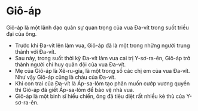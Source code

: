 # Giô-áp

Giô-áp là một lãnh đạo quân sự quan trọng của vua Đa-vít trong suốt triều đại của ông. 
- Trước khi Đa-vít lên làm vua, Giô-áp đã là một trong những người trung thành với Đa-vít. 
- Sau này, trong suốt thời kỳ Đa-vít làm vua cai trị Y-sơ-ra-ên, Giô-áp trở thành người chi huy quân đội của vua Đa-vít. 
- Mẹ của Giô-áp là Xê-ru-gia, là một trong số các chị em của vua Đa-vít. Như vậy Giô-áp cũng là cháu của Đa-vít. 
- Khi con trai của Đa-vít là Áp-sa-lôm tạo phản muốn cướp vương quyền thì Giô-áp đã giết Áp-sa-lôm để bảo vệ nhà vua. 
- Giô-áp là một binh sĩ hiếu chiến, ông đã tiêu diệt rất nhiều kẻ thù của Y-sơ-ra-ên.

